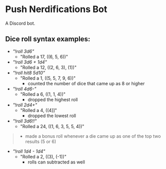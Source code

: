 # Push Nerdifications Bot
A Discord bot.

## Dice roll syntax examples:
* *"!roll 3d6"*
  * "Rolled a 17, ((6, 5, 6))"
* *"!roll 3d6 + 1d4"*
  * "Rolled a 12, ((2, 6, 3), (1))"
* *"!roll hit8 5d10"*
  * "Rolled a 1, ((5, 5, 7, 9, 6))"
    * counted the number of dice that came up as 8 or higher
* *"!roll 4d6-"*
  * "Rolled a 6, ((1, 1, 4))"
    * dropped the highest roll
* *"!roll 2d4+"*
  * "Rolled a 4, ((4]]"
    * dropped the lowest roll
* *"!roll 3d6!!"*
  * "Rolled a 24, ((1, 6, 3, 5, 5, 4))"
>    * made a bonus roll whenever a die came up as one of the top two results (5 or 6)
* *"!roll 1d4 - 1d4"*
  * "Rolled a 2, ((3), (-1))"
    * rolls can subtracted as well

